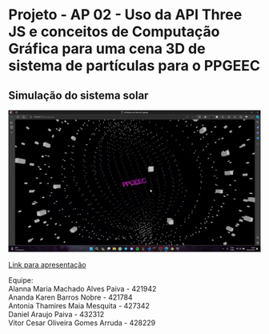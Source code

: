 # Projeto - AP 02 - Uso da API Three JS e conceitos de Computação Gráfica para uma cena 3D de sistema de partículas para o PPGEEC

## Simulação do sistema solar
![view1](img/ppgeec.png)

[Link para apresentação](https://youtu.be/993Ajt0Rfhg)

Equipe: <br>
Alanna Maria Machado Alves Paiva - 421942 <br>
Ananda Karen Barros Nobre - 421784 <br>
Antonia Thamires Maia Mesquita - 427342 <br>
Daniel Araujo Paiva - 432312 <br>
Vitor Cesar Oliveira Gomes Arruda - 428229 <br>
